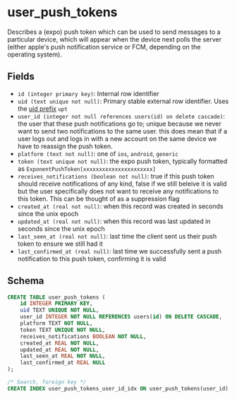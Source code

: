 # user_push_tokens

Describes a (expo) push token which can be used to send messages to a
particular device, which will appear when the device next polls the
server (either apple's push notification service or FCM, depending
on the operating system).

## Fields

- `id (integer primary key)`: Internal row identifier
- `uid (text unique not null)`: Primary stable external row identifier.
  Uses the [uid prefix](../uid_prefixes.md) `upt`
- `user_id (integer not null references users(id) on delete cascade)`:
  the user that these push notifications go to; unique because we never
  want to send two notifications to the same user. this does mean that if
  a user logs out and logs in with a new account on the same device we have
  to reassign the push token.
- `platform (text not null)`: one of `ios`, `android`, `generic`
- `token (text unique not null)`: the expo push token, typically formatted as
  `ExponentPushToken[xxxxxxxxxxxxxxxxxxxxxx]`
- `receives_notifications (boolean not null)`: true if this push token should
  receive notifications of any kind, false if we still beleive it is valid but
  the user specifically does not want to receive any notifications to this token.
  This can be thought of as a suppression flag
- `created_at (real not null)`: when this record was created in seconds since
  the unix epoch
- `updated_at (real not null)`: when this record was last updated in seconds
  since the unix epoch
- `last_seen_at (real not null)`: last time the client sent us their push token
  to ensure we still had it
- `last_confirmed_at (real null)`: last time we successfully sent a push notification
  to this push token, confirming it is valid

## Schema

```sql
CREATE TABLE user_push_tokens (
    id INTEGER PRIMARY KEY,
    uid TEXT UNIQUE NOT NULL,
    user_id INTEGER NOT NULL REFERENCES users(id) ON DELETE CASCADE,
    platform TEXT NOT NULL,
    token TEXT UNIQUE NOT NULL,
    receives_notifications BOOLEAN NOT NULL,
    created_at REAL NOT NULL,
    updated_at REAL NOT NULL,
    last_seen_at REAL NOT NULL,
    last_confirmed_at REAL NULL
);

/* Search, foreign key */
CREATE INDEX user_push_tokens_user_id_idx ON user_push_tokens(user_id);
```
